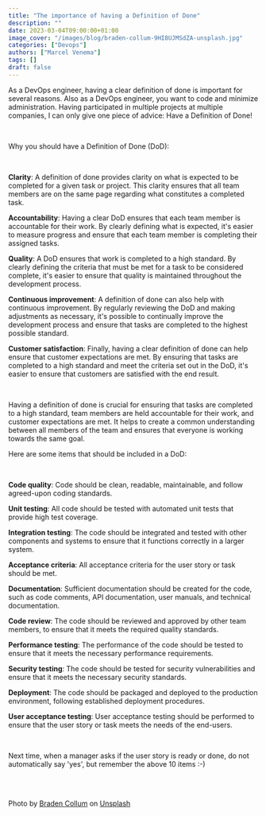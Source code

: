 ```yaml
---
title: "The importance of having a Definition of Done"
description: ""
date: 2023-03-04T09:00:00+01:00
image_cover: "/images/blog/braden-collum-9HI8UJMSdZA-unsplash.jpg"
categories: ["Devops"]
authors: ["Marcel Venema"] 
tags: []
draft: false
---
```


As a DevOps engineer, having a clear definition of done is important for several reasons.  Also as a DevOps engineer, you want to code and minimize administration. Having participated in multiple projects at multiple companies, I can only give one piece of advice: Have a Definition of Done!

<!--more-->

&nbsp;  

Why you should have a Definition of Done (DoD):

&nbsp;  

**Clarity**: A definition of done provides clarity on what is expected to be completed for a given task or project. This clarity ensures that all team members are on the same page regarding what constitutes a completed task.

**Accountability**: Having a clear DoD ensures that each team member is accountable for their work. By clearly defining what is expected, it's easier to measure progress and ensure that each team member is completing their assigned tasks.

**Quality**: A DoD ensures that work is completed to a high standard. By clearly defining the criteria that must be met for a task to be considered complete, it's easier to ensure that quality is maintained throughout the development process.

**Continuous improvement**: A definition of done can also help with continuous improvement. By regularly reviewing the DoD and making adjustments as necessary, it's possible to continually improve the development process and ensure that tasks are completed to the highest possible standard.

**Customer satisfaction**: Finally, having a clear definition of done can help ensure that customer expectations are met. By ensuring that tasks are completed to a high standard and meet the criteria set out in the DoD, it's easier to ensure that customers are satisfied with the end result.

&nbsp;  

Having a definition of done is crucial for ensuring that tasks are completed to a high standard, team members are held accountable for their work, and customer expectations are met. It helps to create a common understanding between all members of the team and ensures that everyone is working towards the same goal.

Here are some items that should be included in a DoD:

&nbsp;  

**Code quality**: Code should be clean, readable, maintainable, and follow agreed-upon coding standards.

**Unit testing**: All code should be tested with automated unit tests that provide high test coverage.

**Integration testing**: The code should be integrated and tested with other components and systems to ensure that it functions correctly in a larger system.

**Acceptance criteria**: All acceptance criteria for the user story or task should be met.

**Documentation**: Sufficient documentation should be created for the code, such as code comments, API documentation, user manuals, and technical documentation.

**Code review**: The code should be reviewed and approved by other team members, to ensure that it meets the required quality standards.

**Performance testing**: The performance of the code should be tested to ensure that it meets the necessary performance requirements.

**Security testing**: The code should be tested for security vulnerabilities and ensure that it meets the necessary security standards.

**Deployment**: The code should be packaged and deployed to the production environment, following established deployment procedures.

**User acceptance testing**: User acceptance testing should be performed to ensure that the user story or task meets the needs of the end-users.

&nbsp;  

Next time, when a manager asks if the user story is ready or done, do not automatically say 'yes', but remember the above 10 items :-)

&nbsp;  
&nbsp;  

Photo by <a href="https://unsplash.com/@bradencollum?utm_content=creditCopyText&utm_medium=referral&utm_source=unsplash">Braden Collum</a> on <a href="https://unsplash.com/photos/man-on-running-field-9HI8UJMSdZA?utm_content=creditCopyText&utm_medium=referral&utm_source=unsplash">Unsplash</a>

&nbsp;
  
